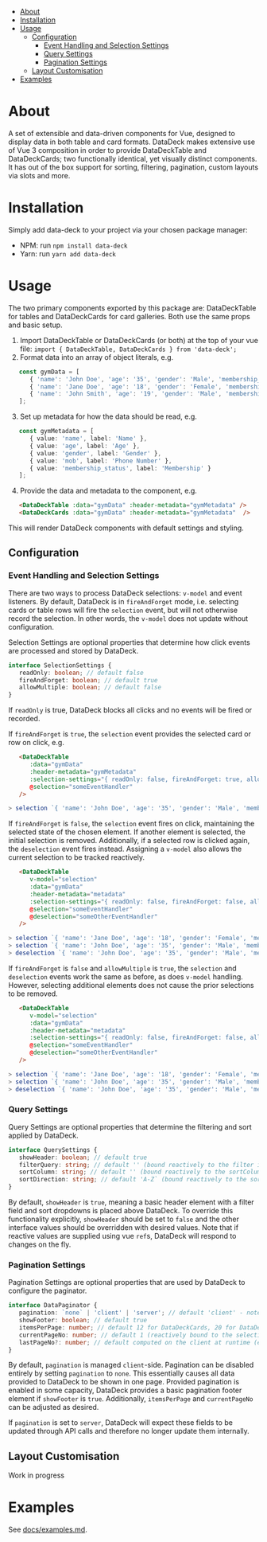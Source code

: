 - [About](#about)
- [Installation](#installation)
- [Usage](#usage)
  - [Configuration](#configuration)
    - [Event Handling and Selection Settings](#event-handling-and-selection-settings)
    - [Query Settings](#query-settings)
    - [Pagination Settings](#pagination-settings)
  - [Layout Customisation](#layout-customisation)
- [Examples](#examples)

# About
A set of extensible and data-driven components for Vue, designed to display data in both table and card formats. DataDeck makes extensive use of Vue 3 composition in order to provide DataDeckTable and DataDeckCards; two functionally identical, yet visually distinct components. It has out of the box support for sorting, filtering, pagination, custom layouts via slots and more.

# Installation
Simply add data-deck to your project via your chosen package manager:
- NPM: run `npm install data-deck`
- Yarn: run `yarn add data-deck`

# Usage
The two primary components exported by this package are: DataDeckTable for tables and DataDeckCards for card galleries. Both use the same props and basic setup.

1) Import DataDeckTable or DataDeckCards (or both) at the top of your vue file: `import { DataDeckTable, DataDeckCards } from 'data-deck';`
2) Format data into an array of object literals, e.g. 
``` typescript
   const gymData = [
      { 'name': 'John Doe', 'age': '35', 'gender': 'Male', 'membership_status': 'Active', 'mob': '03490234920' },
      { 'name': 'Jane Doe', 'age': '18', 'gender': 'Female', 'membership_status': 'Active', 'mob': '2425325425' },
      { 'name': 'John Smith', 'age': '19', 'gender': 'Male', 'membership_status': 'Inactive', 'mob': '1341414553' }
   ];
```
3) Set up metadata for how the data should be read, e.g.
``` typescript 
   const gymMetadata = [
      { value: 'name', label: 'Name' },
      { value: 'age', label: 'Age' },
      { value: 'gender', label: 'Gender' },
      { value: 'mob', label: 'Phone Number' },
      { value: 'membership_status', label: 'Membership' }
   ];
```
4) Provide the data and metadata to the component, e.g.
``` html 
   <DataDeckTable :data="gymData" :header-metadata="gymMetadata" />
   <DataDeckCards :data="gymData" :header-metadata="gymMetadata"  />
```

This will render DataDeck components with default settings and styling.

## Configuration

### Event Handling and Selection Settings
There are two ways to process DataDeck selections: `v-model` and event listeners. By default, DataDeck is in `fireAndForget` mode, i.e. selecting cards or table rows will fire the `selection` event, but will not otherwise record the selection. In other words, the `v-model` does not update without configuration.

Selection Settings are optional properties that determine how click events are processed and stored by DataDeck.

``` typescript
interface SelectionSettings {
   readOnly: boolean; // default false
   fireAndForget: boolean; // default true
   allowMultiple: boolean; // default false
}
```

If `readOnly` is true, DataDeck blocks all clicks and no events will be fired or recorded.

If `fireAndForget` is `true`, the `selection` event provides the selected card or row on click, e.g.

``` html 
   <DataDeckTable 
      :data="gymData"
      :header-metadata="gymMetadata" 
      :selection-settings="{ readOnly: false, fireAndForget: true, allowMultiple: false }"
      @selection="someEventHandler" 
   />
```

``` typescript
> selection `{ 'name': 'John Doe', 'age': '35', 'gender': 'Male', 'membership_status': 'Active', 'mob': '03490234920' }, []`
```

If `fireAndForget` is `false`, the `selection` event fires on click, maintaining the selected state of the chosen element. If another element is selected, the initial selection is removed. Additionally, if a selected row is clicked again, the `deselection` event fires instead. Assigning a `v-model` also allows the current selection to be tracked reactively.

``` html 
   <DataDeckTable 
      v-model="selection"
      :data="gymData"
      :header-metadata="metadata"  
      :selection-settings="{ readOnly: false, fireAndForget: false, allowMultiple: false }"
      @selection="someEventHandler" 
      @deselection="someOtherEventHandler" 
   />
```

``` typescript
> selection `{ 'name': 'Jane Doe', 'age': '18', 'gender': 'Female', 'membership_status': 'Active', 'mob': '2425325425' }, [{ 'name': 'Jane Doe', 'age': '18', 'gender': 'Female', 'membership_status': 'Active', 'mob': '2425325425' }]`
> selection `{ 'name': 'John Doe', 'age': '35', 'gender': 'Male', 'membership_status': 'Active', 'mob': '03490234920' }, [{ 'name': 'John Doe', 'age': '35', 'gender': 'Male', 'membership_status': 'Active', 'mob': '03490234920' }]`
> deselection `{ 'name': 'John Doe', 'age': '35', 'gender': 'Male', 'membership_status': 'Active', 'mob': '03490234920' }, []`
```

If `fireAndForget` is `false` and `allowMultiple` is `true`, the `selection` and `deselection` events work the same as before, as does `v-model` handling. However, selecting additional elements does not cause the prior selections to be removed.

``` html 
   <DataDeckTable 
      v-model="selection"
      :data="gymData"
      :header-metadata="metadata"  
      :selection-settings="{ readOnly: false, fireAndForget: false, allowMultiple: true }"
      @selection="someEventHandler" 
      @deselection="someOtherEventHandler" 
   />
```

``` typescript
> selection `{ 'name': 'Jane Doe', 'age': '18', 'gender': 'Female', 'membership_status': 'Active', 'mob': '2425325425' }, [{ 'name': 'Jane Doe', 'age': '18', 'gender': 'Female', 'membership_status': 'Active', 'mob': '2425325425' }]`
> selection `{ 'name': 'John Doe', 'age': '35', 'gender': 'Male', 'membership_status': 'Active', 'mob': '03490234920' }, [{ 'name': 'Jane Doe', 'age': '18', 'gender': 'Female', 'membership_status': 'Active', 'mob': '2425325425' }, { 'name': 'John Doe', 'age': '35', 'gender': 'Male', 'membership_status': 'Active', 'mob': '03490234920' }]`
> deselection `{ 'name': 'John Doe', 'age': '35', 'gender': 'Male', 'membership_status': 'Active', 'mob': '03490234920' }, [{ 'name': 'Jane Doe', 'age': '18', 'gender': 'Female', 'membership_status': 'Active', 'mob': '2425325425' }]`
```

### Query Settings
Query Settings are optional properties that determine the filtering and sort applied by DataDeck.

``` typescript
interface QuerySettings {
   showHeader: boolean; // default true
   filterQuery: string; // default '' (bound reactively to the filter input in the header)
   sortColumn: string; // default '' (bound reactively to the sortColumn dropdown in the header)
   sortDirection: string; // default 'A-Z` (bound reactively to the sortDirection dropdown in the header)
}
```

By default, `showHeader` is `true`, meaning a basic header element with a filter field and sort dropdowns is placed above DataDeck. To override this functionality explicitly, `showHeader` should be set to `false` and the other interface values should be overridden with desired values. Note that if reactive values are supplied using vue `ref`s, DataDeck will respond to changes on the fly.

### Pagination Settings
Pagination Settings are optional properties that are used by DataDeck to configure the paginator.

``` typescript
interface DataPaginator {
   pagination: `none` | 'client' | 'server'; // default 'client' - note: server is not yet fully tested
   showFooter: boolean; // default true
   itemsPerPage: number; // default 12 for DataDeckCards, 20 for DataDeckTable
   currentPageNo: number; // default 1 (reactively bound to the selection in the footer)
   lastPageNo?: number; // default computed on the client at runtime (explicitly set if server-managed only)
}
```

By default, `pagination` is managed `client`-side. Pagination can be disabled entirely by setting `pagination` to `none`. This essentially causes all data provided to DataDeck to be shown in one page. Provided pagination is enabled in some capacity, DataDeck provides a basic pagination footer element if `showFooter` is `true`. Additionally, `itemsPerPage` and `currentPageNo` can be adjusted as desired.

If `pagination` is set to `server`, DataDeck will expect these fields to be updated through API calls and therefore no longer update them internally. 

## Layout Customisation
Work in progress

# Examples
See [docs/examples.md](docs/examples.md).
